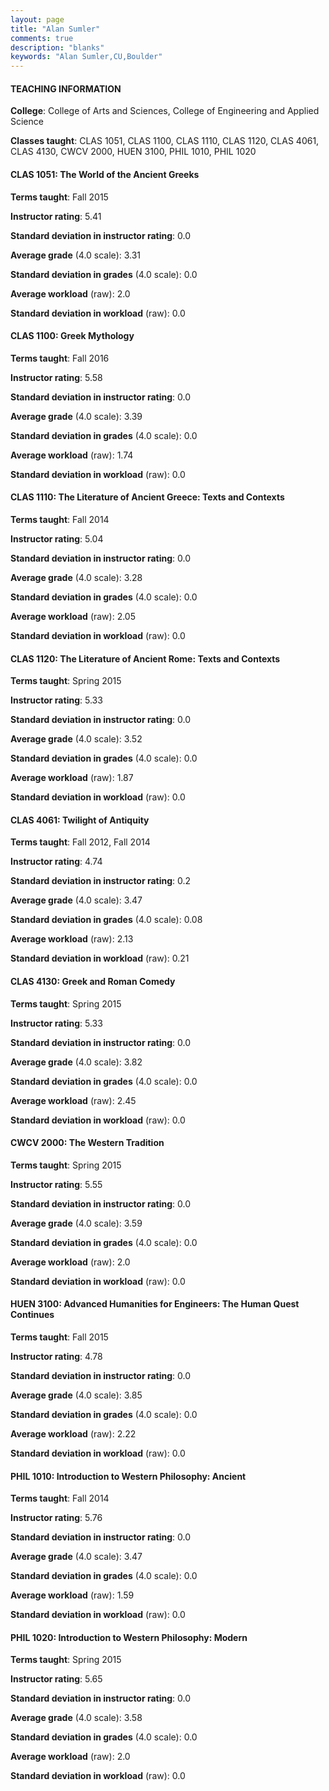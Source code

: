 ```yaml
---
layout: page
title: "Alan Sumler" 
comments: true
description: "blanks"
keywords: "Alan Sumler,CU,Boulder"
---
```

<head>
<script src="https://ajax.googleapis.com/ajax/libs/jquery/2.1.3/jquery.min.js"></script>
<script src="https://dl.dropboxusercontent.com/s/pc42nxpaw1ea4o9/highcharts.js?dl=0"></script>
<!-- <script src="../assets/js/highcharts.js"></script> -->
<style type="text/css">@font-face {
	font-family: "Bebas Neue";
	src: url(https://www.filehosting.org/file/details/544349/BebasNeue Regular.otf) format("opentype");
	}
	h1.Bebas { 
		font-family: "Bebas Neue", Verdana, Tahoma;
	}
</style>
</head>
	   
#### TEACHING INFORMATION

**College**: College of Arts and Sciences, College of Engineering and Applied Science

**Classes taught**: CLAS 1051, CLAS 1100, CLAS 1110, CLAS 1120, CLAS 4061, CLAS 4130, CWCV 2000, HUEN 3100, PHIL 1010, PHIL 1020

#### CLAS 1051: The World of the Ancient Greeks

**Terms taught**: Fall 2015

**Instructor rating**: 5.41

**Standard deviation in instructor rating**: 0.0

**Average grade** (4.0 scale): 3.31

**Standard deviation in grades** (4.0 scale): 0.0

**Average workload** (raw): 2.0

**Standard deviation in workload** (raw): 0.0

#### CLAS 1100: Greek Mythology

**Terms taught**: Fall 2016

**Instructor rating**: 5.58

**Standard deviation in instructor rating**: 0.0

**Average grade** (4.0 scale): 3.39

**Standard deviation in grades** (4.0 scale): 0.0

**Average workload** (raw): 1.74

**Standard deviation in workload** (raw): 0.0

#### CLAS 1110: The Literature of Ancient Greece:  Texts and Contexts

**Terms taught**: Fall 2014

**Instructor rating**: 5.04

**Standard deviation in instructor rating**: 0.0

**Average grade** (4.0 scale): 3.28

**Standard deviation in grades** (4.0 scale): 0.0

**Average workload** (raw): 2.05

**Standard deviation in workload** (raw): 0.0

#### CLAS 1120: The Literature of Ancient Rome:  Texts and Contexts

**Terms taught**: Spring 2015

**Instructor rating**: 5.33

**Standard deviation in instructor rating**: 0.0

**Average grade** (4.0 scale): 3.52

**Standard deviation in grades** (4.0 scale): 0.0

**Average workload** (raw): 1.87

**Standard deviation in workload** (raw): 0.0

#### CLAS 4061: Twilight of Antiquity

**Terms taught**: Fall 2012, Fall 2014

**Instructor rating**: 4.74

**Standard deviation in instructor rating**: 0.2

**Average grade** (4.0 scale): 3.47

**Standard deviation in grades** (4.0 scale): 0.08

**Average workload** (raw): 2.13

**Standard deviation in workload** (raw): 0.21

#### CLAS 4130: Greek and Roman Comedy

**Terms taught**: Spring 2015

**Instructor rating**: 5.33

**Standard deviation in instructor rating**: 0.0

**Average grade** (4.0 scale): 3.82

**Standard deviation in grades** (4.0 scale): 0.0

**Average workload** (raw): 2.45

**Standard deviation in workload** (raw): 0.0

#### CWCV 2000: The Western Tradition

**Terms taught**: Spring 2015

**Instructor rating**: 5.55

**Standard deviation in instructor rating**: 0.0

**Average grade** (4.0 scale): 3.59

**Standard deviation in grades** (4.0 scale): 0.0

**Average workload** (raw): 2.0

**Standard deviation in workload** (raw): 0.0

#### HUEN 3100: Advanced Humanities for Engineers: The Human Quest Continues

**Terms taught**: Fall 2015

**Instructor rating**: 4.78

**Standard deviation in instructor rating**: 0.0

**Average grade** (4.0 scale): 3.85

**Standard deviation in grades** (4.0 scale): 0.0

**Average workload** (raw): 2.22

**Standard deviation in workload** (raw): 0.0

#### PHIL 1010: Introduction to Western Philosophy: Ancient

**Terms taught**: Fall 2014

**Instructor rating**: 5.76

**Standard deviation in instructor rating**: 0.0

**Average grade** (4.0 scale): 3.47

**Standard deviation in grades** (4.0 scale): 0.0

**Average workload** (raw): 1.59

**Standard deviation in workload** (raw): 0.0

#### PHIL 1020: Introduction to Western Philosophy: Modern

**Terms taught**: Spring 2015

**Instructor rating**: 5.65

**Standard deviation in instructor rating**: 0.0

**Average grade** (4.0 scale): 3.58

**Standard deviation in grades** (4.0 scale): 0.0

**Average workload** (raw): 2.0

**Standard deviation in workload** (raw): 0.0


